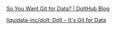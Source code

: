 [So You Want Git for Data? | DoltHub Blog](https://www.dolthub.com/blog/2020-03-06-so-you-want-git-for-data/)

[liquidata-inc/dolt: Dolt – It's Git for Data](https://github.com/liquidata-inc/dolt)
